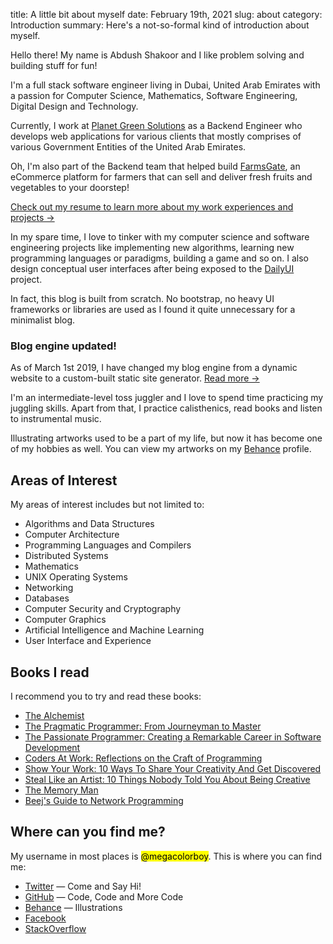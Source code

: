 title: A little bit about myself
date: February 19th, 2021
slug: about
category: Introduction
summary: Here's a not-so-formal kind of introduction about myself.

Hello there! My name is Abdush Shakoor and I like problem solving and building stuff for fun!

I'm a full stack software engineer living in Dubai, United Arab Emirates with a passion for Computer Science, Mathematics, Software Engineering, Digital Design and Technology.

<!-- During the past years, I've done internships with various companies including Oracle Corporation, Dubai. Find out more about my career on my [LinkedIn](https://www.linkedin.com/in/abdush-shakoor-mohamed-nazeer-b5546546) profile. -->

<!-- As of **October 2019**, I'm looking for **better opportunities** to expand my programming and skills, so if you're a recruiter/well-wisher and interested in me, send me an [email](mailto:abdushshakoor1992@hotmail.com) about it.

My last job was at [Key Information Technology](https://www.kit.ae) in which I was building the company's website and productive tools for teams. Find out more about my career on my [LinkedIn](https://www.linkedin.com/in/abdush-shakoor-mohamed-nazeer-b5546546) profile. -->

Currently, I work at [Planet Green Solutions](https://www.pgsuae.com) as a Backend Engineer who develops web applications for various clients that mostly comprises of various Government Entities of the United Arab Emirates.

Oh, I'm also part of the Backend team that helped build [FarmsGate](https://www.farmsgate.com), an eCommerce platform for farmers that can sell and deliver fresh fruits and vegetables to your doorstep!

[Check out my resume to learn more about my work experiences and projects &rarr;](../resume/)

In my spare time, I love to tinker with my computer science and software engineering projects like implementing new algorithms, learning new programming languages or paradigms, building a game and so on. I also design conceptual user interfaces after being exposed to the [DailyUI](https://dailyui.co) project.

<!-- [Click here to see my UI/UX portfolio &rarr;](#) -->

In fact, this blog is built from scratch. No bootstrap, no heavy UI frameworks or libraries are used as I found it quite unnecessary for a minimalist blog.

<div class="post-notification">
    <h3>Blog engine updated!</h3>
    <p>As of March 1st 2019, I have changed my blog engine from a dynamic website to a custom-built static site generator. <a href="../writings/posts/say-hello-new-blog/">Read more &rarr;</a></p>
</div>

I'm an intermediate-level toss juggler and I love to spend time practicing my juggling skills. Apart from that, I practice calisthenics, read books and listen to instrumental music.

Illustrating artworks used to be a part of my life, but now it has become one of my hobbies as well. You can view my artworks on my [Behance](https://www.behance.net/abdushshakoor) profile.

## Areas of Interest
My areas of interest includes but not limited to:

+ Algorithms and Data Structures
+ Computer Architecture
+ Programming Languages and Compilers
+ Distributed Systems
+ Mathematics
+ UNIX Operating Systems
+ Networking
+ Databases
+ Computer Security and Cryptography
+ Computer Graphics
+ Artificial Intelligence and Machine Learning
+ User Interface and Experience

## Books I read
I recommend you to try and read these books:

+ [The Alchemist](https://www.amazon.com/Alchemist-Paulo-Coelho/dp/0061122416)
+ [The Pragmatic Programmer: From Journeyman to Master](https://www.amazon.com/dp/020161622X/ref=emc_b_5_i)
+ [The Passionate Programmer: Creating a Remarkable Career in Software Development](https://www.amazon.com/Passionate-Programmer-Remarkable-Development-Pragmatic-ebook/dp/B00AYQNR5U)
+ [Coders At Work: Reflections on the Craft of Programming](https://www.amazon.com/Coders-Work-Reflections-Craft-Programming/dp/1430219483/)
+ [Show Your Work: 10 Ways To Share Your Creativity And Get Discovered](https://www.amazon.com/Show-Your-Work-Austin-Kleon/dp/076117897X)
+ [Steal Like an Artist: 10 Things Nobody Told You About Being Creative](https://www.amazon.com/Steal-Like-Artist-Things-Creative/dp/0761169253)
+ [The Memory Man](https://www.amazon.com/Memory-Man-David-Baldacci/dp/1455559806)
+ [Beej's Guide to Network Programming](https://beej.us/guide/bgnet/)

## Where can you find me?
My username in most places is <mark>@megacolorboy</mark>. This is where you can find me:

+ [Twitter](https://www.twitter.com/megacolorboy) &mdash; Come and Say Hi!
+ [GitHub](https://www.github.com/megacolorboy) &mdash; Code, Code and More Code
+ [Behance](https://www.behance.net/abdushshakoor) &mdash; Illustrations
+ [Facebook](https://www.facebook.com/megacolorboy)
+ [StackOverflow](https://www.stackoverflow.com/users/6947884/megacolorboy)
